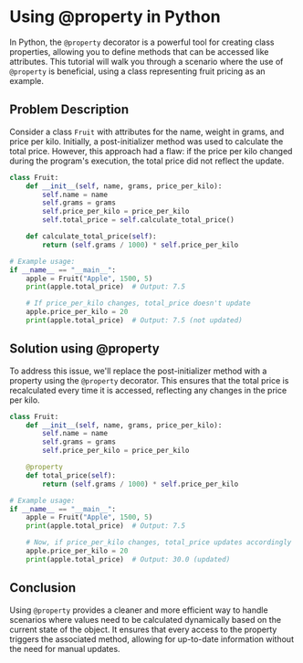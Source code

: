 
# Using @property in Python

In Python, the `@property` decorator is a powerful tool for creating class properties, allowing you to define methods that can be accessed like attributes. This tutorial will walk you through a scenario where the use of `@property` is beneficial, using a class representing fruit pricing as an example.

## Problem Description

Consider a class `Fruit` with attributes for the name, weight in grams, and price per kilo. Initially, a post-initializer method was used to calculate the total price. However, this approach had a flaw: if the price per kilo changed during the program's execution, the total price did not reflect the update.

```python
class Fruit:
    def __init__(self, name, grams, price_per_kilo):
        self.name = name
        self.grams = grams
        self.price_per_kilo = price_per_kilo
        self.total_price = self.calculate_total_price()

    def calculate_total_price(self):
        return (self.grams / 1000) * self.price_per_kilo

# Example usage:
if __name__ == "__main__":
    apple = Fruit("Apple", 1500, 5)
    print(apple.total_price)  # Output: 7.5

    # If price_per_kilo changes, total_price doesn't update
    apple.price_per_kilo = 20
    print(apple.total_price)  # Output: 7.5 (not updated)
```

## Solution using @property

To address this issue, we'll replace the post-initializer method with a property using the `@property` decorator. This ensures that the total price is recalculated every time it is accessed, reflecting any changes in the price per kilo.

```python
class Fruit:
    def __init__(self, name, grams, price_per_kilo):
        self.name = name
        self.grams = grams
        self.price_per_kilo = price_per_kilo

    @property
    def total_price(self):
        return (self.grams / 1000) * self.price_per_kilo

# Example usage:
if __name__ == "__main__":
    apple = Fruit("Apple", 1500, 5)
    print(apple.total_price)  # Output: 7.5

    # Now, if price_per_kilo changes, total_price updates accordingly
    apple.price_per_kilo = 20
    print(apple.total_price)  # Output: 30.0 (updated)
```

## Conclusion

Using `@property` provides a cleaner and more efficient way to handle scenarios where values need to be calculated dynamically based on the current state of the object. It ensures that every access to the property triggers the associated method, allowing for up-to-date information without the need for manual updates.
